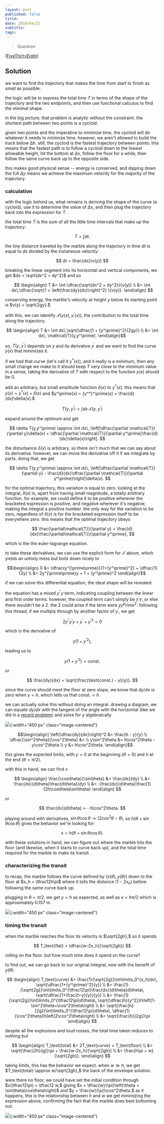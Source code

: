 ```yaml
---
layout: post
published: false
title: 
date: 2018/04/21
subtitle:
tags:
---
```


>Question

<!--more-->

([FiveThirtyEight](URL))

## Solution

we want to find the trajectory that makes the time from start to finish as small as possible.

the logic will be to express the total time $T$ in terms of the shape of the trajectory and the two endpoints, and then use functional calculus to find the minimal shape.

in the big picture, that problem is analytic without the constraint. the shortest path between two points is a cycloid.

given two points and the imperative to minimize time, the cycloid will do whatever it needs to minimize time. however, we aren't allowed to build the track below $\Delta h.$ still, the cycloid is the fastest trajectory between points. this means that the fastest path is to follow a cycloid down to the lowest allowable height, hit the bottom at $\Delta x,$ follow the floor for a while, then follow the same curve back up to the opposite side. 

this makes good physical sense -- energy is conserved, and dipping down the full $\Delta y$ means we achieve the maximum velocity for the majority of the trajectory.

### calculation

with the logic behind us, what remains is deriving the shape of the curve (a cycloid), use it to determine the value of $\Delta x,$ and then plug the trajectory back into the expression for $T.$

the total time $T$ is the sum of all the little time intervals that make up the trajectory:

$$ T = \int dt. $$

the tiny distance traveled by the marble along the trajectory in time $dt$ is equal to $ds$ divided by the instaneous velocity:

$$ dt = \frac{ds}{v(y)} $$

breaking the linear segment into its horizontal and vertical components, we get $ds = \sqrt{dx^2 + dy^2}$ and so

$$
  \begin{align}
T &= \int \dfrac{\sqrt{dx^2 + dy^2}}{v(y)} \\
  &= \int dx\,\dfrac{\sqrt{1 + \left(\frac{dy}{dx}\right)^2} }{v(y)}.
  \end{align}
$$

conserving energy, the marble's velocity at height $y$ below its starting point is $v(y) = \sqrt{2gy}.$ 

with this, we can identify $\mathcal{T}(y(x),y^\prime(x)),$ the contribution to the total time along the trajectory.

$$ \begin{align}
T &= \int dx\,\sqrt{\dfrac{1 + {y^\prime}^2}{2gy}} \\
&= \int dx\, \mathcal{T}(y,y^\prime). 
\end{align}$$

so, $T(y,y^\prime)$ depends on $y$ and its derivative $y^\prime$ and we want to find the curve $y(x)$ that minimizes it. 

if we had that curve (let's call it $y^*(x)$), and it really is a minimum, then any small change we make to it should keep $T$ very close to the minimum value. in a sense, taking the derivative of $T$ with respect to the function $y(x)$ should be $0.$

add an arbitrary, but small amplitude function $\delta(x)$ to $y^*(x).$ this means that $y(x) = y^*(x) + \delta(x)$ and $y^\prime(x) = {y^*}^\prime(x) + \frac{d}{dx}\delta(x).$

$$ T(y,y^\prime) = \int dx\, \mathcal{T}(y,y^\prime) $$

expand around the optimum and get

$$
  \delta T(y,y^\prime) \approx \int dx\, \left[\dfrac{\partial \mathcal{T}}{\partial y}\delta(x) + \dfrac{\partial \mathcal{T}}{\partial y^\prime}\frac{d}{dx}\delta(x)\right].
$$

the disturbance $\delta(x)$ is arbitrary, so there isn't much that we can say about its derivative. however, we can move the derivative off it if we integrate by parts. doing that, we get 

$$
  \delta T(y,y^\prime) \approx \int dx\, \left[\dfrac{\partial \mathcal{T}}{\partial y} - \frac{d}{dx}\dfrac{\partial \mathcal{T}}{\partial y^\prime}\right]\delta(x).
$$

for the optimal trajectory, this variation is equal to zero. looking at the integral, $\delta(x)$ is, apart from having small magnitude, a totally arbitrary function. for example, we could define it to be positive wherever the bracketed expression is positive, and negative wherever it's negative, making the integral a positive number. the only way for the variation to be zero, regardless of $\delta(x)$ is for the bracketed expression itself to be everywhere zero. this means that the optimal trajectory obeys 

$$ \frac{\partial\mathcal{T}}{\partial y} = \frac{d}{dx}\frac{\partial\mathcal{T}}{\partial y^\prime}, $$

which is the the euler-lagrange equation. 

to take these derivatives, we can use the explicit form for $\mathcal{T}$ above, which yields an unholy mess but boils down nicely to

$$\begin{align}
  0 &= \dfrac{y^{\prime\prime}}{1+{y^\prime}^2} + \dfrac{1}{2y} \\
  &= 2y^{\prime\prime}y + 1 + {y^\prime}^2
\end{align}$$

if we can solve this differential equation, the ideal shape will be revealed. 

the equation has a mixed $y^{\prime\prime}y$ term, indicating coupling between the linear and first order terms. however, the coupled term can't simply be $y^\prime y$, or else there wouldn't be a $2.$ the $2$ could arise if the term were $y{y^prime}^2.$ following this thread, if we multiply through by another factor of $y^\prime,$ we get

$$ 2y^{\prime\prime}y^\prime y + y^\prime + {y^\prime}^3 = 0$$

which is the derivative of 

$$ y\left(1+{y^\prime}^2\right) ,$$

leading us to 

$$ y\left(1+{y^\prime}^2\right) = \text{const.}$$

or

$$ \frac{dy}{dx} = \sqrt{\frac{\text{const.} - y}{y}}. $$

since the curve should meet the floor at zero slope, we know that $dy/dx$ is zero when $y=h,$ which tells us that $\text{const.} = h.$

we can actually solve this without doing an integral. drawing a diagram, we can equate $dy/dx$ with the tangent of the angle with the horizontal (like we did in a [recent problem](https://joshmaxsilverman.github.io/2023-02-11-improbable-sky/)) and solve for $y$ algebraically

![](/img/2023-03-11-tangent-diagram.png){:width="450 px" class="image-centered"}

$$\begin{align}
\left(\dfrac{dy}{dx}\right)^2 &= \frac{h - y}{y} \\
\dfrac{\sin^2\theta}{\cos^2\theta} &= \\
y\sin^2\theta &= h\cos^2\theta - y\cos^2\theta \\
y &= h\cos^2\theta.
\end{align}$$

this gives the expected limits, with $y=0$ at the beginning ($\theta = 0$) and $h$ at the end ($\theta = \pi/2$).

with this in hand, we can find $x$

$$ 
\begin{align}
  \frac{\cos\theta}{\sin\theta} &= \frac{dx}{dy} \\
    &= \frac{dx}{d\theta}\frac{d\theta}{dy} \\
    &= -\frac{dx}{d\theta}\frac{1}{2h\cos\theta\sin\theta}
\end{align}
$$

or 

$$ \frac{dx}{d\theta} = - h\cos^2\theta. $$

playing around with derivatives, $\sin\theta\cos\theta\rightarrow \left(2\cos^2\theta - \theta\right),$ so $h\left(\theta + \sin\theta\cos\theta\right)$ gives the behavior we're looking for:

$$ x = h\left(\theta + \sin\theta\cos\theta\right). $$

with these solutions in hand, we can figure out where the marble hits the floor (and likewise, when it starts to curve back up), and the total time required for the marble to make its transit.

### characterizing the transit

to recap, the marble follows the curve defined by $\left(x(\theta),y(\theta)\right)$ down to the floor at $x_h = \tfrac12h\pi$ where it tolls the distance $(1-2x_h)$ before following the same curve back up.

plugging in $\theta = \pi/2,$ we get $y=h$ as expected, as well as $x = h\pi/2$ which is approximately $0.157\text{ m}.$

![](/img/2023-03-12-marble-track-plot.png.PNG){:width="450 px" class="image-centered"}

### timing the transit

when the marble reaches the floor its velocity is $\sqrt{2gh},$ so it spends 

$$ T_\text{flat} = \dfrac{w-2x_h}{\sqrt{2gh}} $$

rolling on the floor. but how much time does it spend on the curve?

to find out, we can go back to our original integral, now with the benefit of $y(\theta):$

$$
\begin{align}
T_\text{curve} &= \frac{1}{\sqrt{2g}}\int\limits_0^{x_h}dx\, \sqrt{\dfrac{1+{y^\prime}^2}{y}} \\
&= \frac{1}{\sqrt{2g}}\int\limits_0^{\tfrac12\pi}\frac{dx}{d\theta}d\theta\, \sqrt{\dfrac{1+\frac{h-y}{y}}{y}} \\
&= \frac{1}{\sqrt{2g}}\int\limits_0^{\tfrac12\pi}d\theta\, \sqrt{\dfrac{h}{y^2}}h\left(1-\sin^2\theta+\cos^2\theta\right) \\
&= \sqrt{\frac{h}{2g}}\int\limits_0^{\tfrac12\pi}d\theta\, \dfrac{1}{\cos^2\theta}h\left(2\cos^2\theta\right) \\
&= \sqrt{\frac{h}{2g}}\pi
\end{align}
$$

despite all the explosions and loud noises, the total time taken reduces to nothing but

$$
  \begin{align}
    T_\text{total} &= 2T_\text{curve} + T_\text{floor} \\
    &= \sqrt{\frac{2h}{g}}\pi + \frac{w-2x_h}{\sqrt{2gh}} \\
    &= \frac{h\pi + w}{\sqrt{2gh}}.
  \end{align}
$$

taking limits, this has the behavior we expect. when $w\gg h,$ we get $T_\text{total} \approx w/\sqrt{2gh},$ the back of the envelope solution.

were there no floor, we could have set the initial condition through $x(\tfrac12\pi) = \tfrac12 w,$ giving $x = \tfrac{w}{\pi}\left(\theta + \sin\theta\cos\theta\right)$ and $y = \frac{w}{\pi}\cos^2\theta.$ as it happens, this is the relationship between $h$ and $w$ we get minimizing the expression above, confirming the fact that the marble does best bottoming out.

![](/img/2023-03-12-marble-track-plot-no-flat.png.PNG){:width="450 px" class="image-centered"}

<br>
